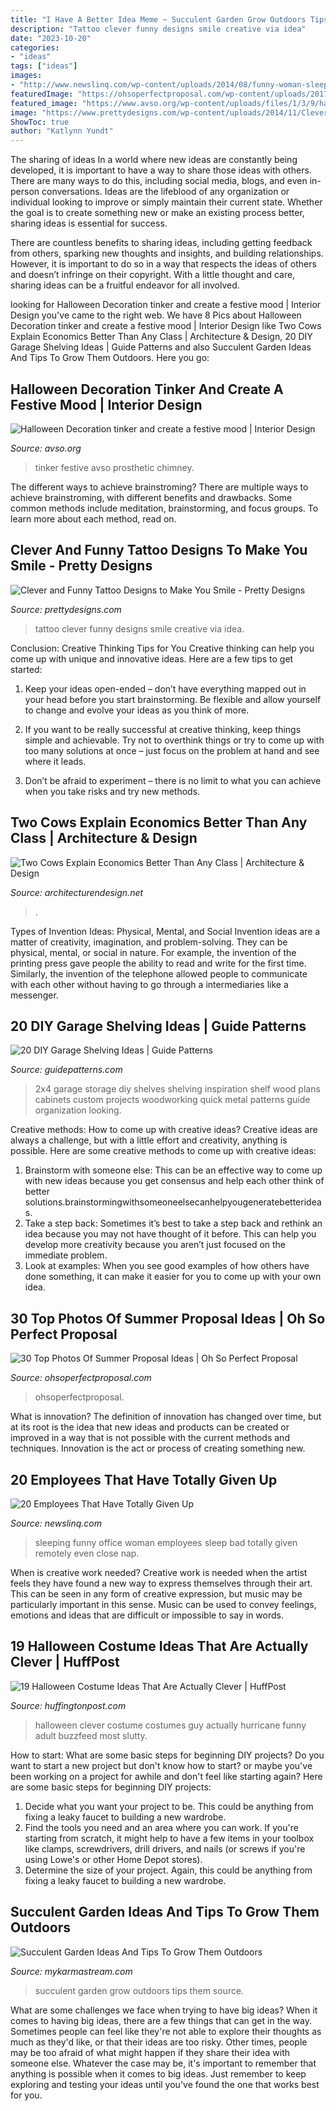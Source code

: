 ```yaml
---
title: "I Have A Better Idea Meme ~ Succulent Garden Grow Outdoors Tips Them Source"
description: "Tattoo clever funny designs smile creative via idea"
date: "2023-10-20"
categories:
- "ideas"
tags: ["ideas"]
images:
- "http://www.newslinq.com/wp-content/uploads/2014/08/funny-woman-sleeping-office.jpg"
featuredImage: "https://ohsoperfectproposal.com/wp-content/uploads/2017/06/summer-proposal-ideas-beach-proposal-with-friends-@gabriellakchrislie-3-683x1024.jpg"
featured_image: "https://www.avso.org/wp-content/uploads/files/1/3/9/halloween-decoration-tinker-and-create-a-festive-mood-27-139.jpg"
image: "https://www.prettydesigns.com/wp-content/uploads/2014/11/Clever-Tattoo.jpg"
ShowToc: true
author: "Katlynn Yundt"
---
```



The sharing of ideas
In a world where new ideas are constantly being developed, it is important to have a way to share those ideas with others. There are many ways to do this, including social media, blogs, and even in-person conversations.
Ideas are the lifeblood of any organization or individual looking to improve or simply maintain their current state. Whether the goal is to create something new or make an existing process better, sharing ideas is essential for success.

There are countless benefits to sharing ideas, including getting feedback from others, sparking new thoughts and insights, and building relationships. However, it is important to do so in a way that respects the ideas of others and doesn’t infringe on their copyright. With a little thought and care, sharing ideas can be a fruitful endeavor for all involved.

	

		
looking for Halloween Decoration tinker and create a festive mood | Interior Design you've came to the right web. We have 8 Pics about Halloween Decoration tinker and create a festive mood | Interior Design like Two Cows Explain Economics Better Than Any Class | Architecture &amp; Design, 20 DIY Garage Shelving Ideas | Guide Patterns and also Succulent Garden Ideas And Tips To Grow Them Outdoors. Here you go:
		
    
## Halloween Decoration Tinker And Create A Festive Mood | Interior Design

<img loading=lazy src="https://www.avso.org/wp-content/uploads/files/1/3/9/halloween-decoration-tinker-and-create-a-festive-mood-27-139.jpg" onerror="this.onerror=null;this.src='https://tse2.mm.bing.net/th?id=OIP.m-2qPDps9OjM6z68XEcI2gHaKZ&amp;pid=15.1';" alt="Halloween Decoration tinker and create a festive mood | Interior Design">

_Source: avso.org_

>tinker festive avso prosthetic chimney. 

	

The different ways to achieve brainstroming?
There are multiple ways to achieve brainstroming, with different benefits and drawbacks. Some common methods include meditation, brainstorming, and focus groups. To learn more about each method, read on.

    
## Clever And Funny Tattoo Designs To Make You Smile - Pretty Designs

<img loading=lazy src="https://www.prettydesigns.com/wp-content/uploads/2014/11/Clever-Tattoo.jpg" onerror="this.onerror=null;this.src='https://tse2.mm.bing.net/th?id=OIP.eHpti3PsKjzW4DhpdYuITAHaJ3&amp;pid=15.1';" alt="Clever and Funny Tattoo Designs to Make You Smile - Pretty Designs">

_Source: prettydesigns.com_

>tattoo clever funny designs smile creative via idea. 

	

Conclusion: Creative Thinking Tips for You
Creative thinking can help you come up with unique and innovative ideas. Here are a few tips to get started:
1. Keep your ideas open-ended – don’t have everything mapped out in your head before you start brainstorming. Be flexible and allow yourself to change and evolve your ideas as you think of more.

2. If you want to be really successful at creative thinking, keep things simple and achievable. Try not to overthink things or try to come up with too many solutions at once – just focus on the problem at hand and see where it leads.

3. Don’t be afraid to experiment – there is no limit to what you can achieve when you take risks and try new methods.

    
## Two Cows Explain Economics Better Than Any Class | Architecture &amp; Design

<img loading=lazy src="https://cdn.architecturendesign.net/wp-content/uploads/2015/08/AD-Corperation-Economies-Explained-Cows-Ecownomics-02.jpg" onerror="this.onerror=null;this.src='https://tse3.mm.bing.net/th?id=OIP.hmlV2rg3pBHJoSeFL-bOmwHaHa&amp;pid=15.1';" alt="Two Cows Explain Economics Better Than Any Class | Architecture &amp; Design">

_Source: architecturendesign.net_

>. 

	

Types of Invention Ideas: Physical, Mental, and Social
Invention ideas are a matter of creativity, imagination, and problem-solving. They can be physical, mental, or social in nature. For example, the invention of the printing press gave people the ability to read and write for the first time. Similarly, the invention of the telephone allowed people to communicate with each other without having to go through a intermediaries like a messenger.

    
## 20 DIY Garage Shelving Ideas | Guide Patterns

<img loading=lazy src="http://www.guidepatterns.com/wp-content/uploads/2015/07/DIY-Garage-Shelves-2x4.jpg" onerror="this.onerror=null;this.src='https://tse4.mm.bing.net/th?id=OIP.Snr8onD0Fbo5AMQTXQFJEgHaJ4&amp;pid=15.1';" alt="20 DIY Garage Shelving Ideas | Guide Patterns">

_Source: guidepatterns.com_

>2x4 garage storage diy shelves shelving inspiration shelf wood plans cabinets custom projects woodworking quick metal patterns guide organization looking. 

	

Creative methods: How to come up with creative ideas?
Creative ideas are always a challenge, but with a little effort and creativity, anything is possible. Here are some creative methods to come up with creative ideas:
1. Brainstorm with someone else: This can be an effective way to come up with new ideas because you get consensus and help each other think of better solutions.brainstormingwithsomeoneelsecanhelpyougeneratebetterideas.
2. Take a step back: Sometimes it’s best to take a step back and rethink an idea because you may not have thought of it before. This can help you develop more creativity because you aren’t just focused on the immediate problem.
3. Look at examples: When you see good examples of how others have done something, it can make it easier for you to come up with your own idea.

    
## 30 Top Photos Of Summer Proposal Ideas | Oh So Perfect Proposal

<img loading=lazy src="https://ohsoperfectproposal.com/wp-content/uploads/2017/06/summer-proposal-ideas-beach-proposal-with-friends-@gabriellakchrislie-3-683x1024.jpg" onerror="this.onerror=null;this.src='https://tse4.mm.bing.net/th?id=OIP.otEFe0id-CLR-MOgwsYjuwHaLG&amp;pid=15.1';" alt="30 Top Photos Of Summer Proposal Ideas | Oh So Perfect Proposal">

_Source: ohsoperfectproposal.com_

>ohsoperfectproposal. 

	

What is innovation?
The definition of innovation has changed over time, but at its root is the idea that new ideas and products can be created or improved in a way that is not possible with the current methods and techniques. Innovation is the act or process of creating something new.

    
## 20 Employees That Have Totally Given Up

<img loading=lazy src="http://www.newslinq.com/wp-content/uploads/2014/08/funny-woman-sleeping-office.jpg" onerror="this.onerror=null;this.src='https://tse4.mm.bing.net/th?id=OIP.T4RMYYrAjnUXTdQL1sPX7AHaFj&amp;pid=15.1';" alt="20 Employees That Have Totally Given Up">

_Source: newslinq.com_

>sleeping funny office woman employees sleep bad totally given remotely even close nap. 

	

When is creative work needed?
Creative work is needed when the artist feels they have found a new way to express themselves through their art. This can be seen in any form of creative expression, but music may be particularly important in this sense. Music can be used to convey feelings, emotions and ideas that are difficult or impossible to say in words.

    
## 19 Halloween Costume Ideas That Are Actually Clever | HuffPost

<img loading=lazy src="http://i.huffpost.com/gadgets/slideshows/320766/slide_320766_3000789_free.jpg" onerror="this.onerror=null;this.src='https://tse4.mm.bing.net/th?id=OIP.a_lkDcDP5VpnhF2XwRjLMAHaLJ&amp;pid=15.1';" alt="19 Halloween Costume Ideas That Are Actually Clever | HuffPost">

_Source: huffingtonpost.com_

>halloween clever costume costumes guy actually hurricane funny adult buzzfeed most slutty. 

	

How to start: What are some basic steps for beginning DIY projects?
Do you want to start a new project but don't know how to start? or maybe you've been working on a project for awhile and don't feel like starting again? Here are some basic steps for beginning DIY projects:
1. Decide what you want your project to be. This could be anything from fixing a leaky faucet to building a new wardrobe. 
2. Find the tools you need and an area where you can work. If you're starting from scratch, it might help to have a few items in your toolbox like clamps, screwdrivers, drill drivers, and nails (or screws if you're using Lowe's or other Home Depot stores). 
3. Determine the size of your project. Again, this could be anything from fixing a leaky faucet to building a new wardrobe. 

    
## Succulent Garden Ideas And Tips To Grow Them Outdoors

<img loading=lazy src="https://mykarmastream.com/wp-content/uploads/2017/07/succulent-garden-3-535x956.jpg" onerror="this.onerror=null;this.src='https://tse2.mm.bing.net/th?id=OIP.Zh5vFFQgdAFRXIuiuNCINAHaNO&amp;pid=15.1';" alt="Succulent Garden Ideas And Tips To Grow Them Outdoors">

_Source: mykarmastream.com_

>succulent garden grow outdoors tips them source. 

	

What are some challenges we face when trying to have big ideas?
When it comes to having big ideas, there are a few things that can get in the way. Sometimes people can feel like they're not able to explore their thoughts as much as they'd like, or that their ideas are too risky. Other times, people may be too afraid of what might happen if they share their idea with someone else. Whatever the case may be, it's important to remember that anything is possible when it comes to big ideas. Just remember to keep exploring and testing your ideas until you've found the one that works best for you.

